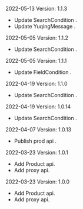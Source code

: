 2022-05-13 Version: 1.1.3
- Update SearchCondition .
- Update YuqingMessage .

2022-05-05 Version: 1.1.2
- Update SearchCondition .

2022-05-05 Version: 1.1.1
- Update FieldCondition .

2022-04-19 Version: 1.1.0
- Update SearchCondition .

2022-04-19 Version: 1.0.14
- Update SearchCondition .

2022-04-07 Version: 1.0.13
- Publish prod api .

2022-03-23 Version: 1.0.1
- Add Product api.
- Add proxy api.

2022-03-23 Version: 1.0.0
- Add Product api.
- Add proxy api.

